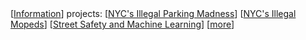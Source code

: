 <div class="navbar">
 [<a href="/">Information</a>]
  <a>projects:</a>
  [<a href="/posts/nyc_311/">NYC's Illegal Parking Madness</a>]
  [<a href="/posts/moped_detector/">NYC's Illegal Mopeds</a>]
  [<a href="/posts/nyc_trafficML/">Street Safety and Machine Learning</a>]
  [<a href="/blog/">more</a>]
  
</div>
